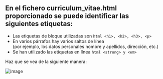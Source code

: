 ## En el fichero curriculum_vitae.html proporcionado se puede identificar las siguientes etiquetas: 

- Las etiquetas de bloque utilizadas son ```html <h1>, <h2>, <h3>, <p>```
- En varios párrafos hay varios saltos de línea **<br />** (por ejemplo, los datos personales nombre y apellidos, dirección, etc.) 
- Se han utilizado las etiquetas en línea ```html <strong> y <em>```

Haz que se vea de la siguiente manera:

![image](https://github.com/user-attachments/assets/252def21-c862-4536-889f-0dac0c091843)
